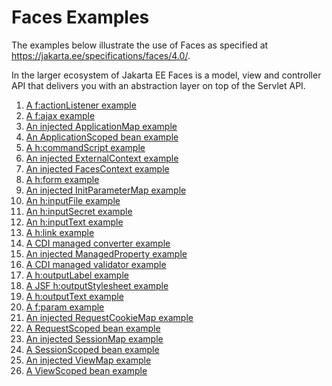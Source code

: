 # Faces Examples

The examples below illustrate the use of Faces as specified at
https://jakarta.ee/specifications/faces/4.0/. 

In the larger ecosystem  of Jakarta EE Faces is a model, view and controller API that 
delivers you with an abstraction layer on top of the Servlet API.

1. [A f:actionListener example](actionListener/README.md)
2. [A f:ajax example](ajax/README.md)
3. [An injected ApplicationMap example](applicationMap/README.md)
4. [An ApplicationScoped bean example](applicationScoped/README.md)
5. [A h:commandScript example](commandScript/README.md)
6. [An injected ExternalContext example](externalContext/README.md)
7. [An injected FacesContext example](facesContext/README.md)
8. [A h:form example](form/README.md)
9. [An injected InitParameterMap example](initParameterMap/README.md)
10. [An h:inputFile example](inputFile/README.md)
11. [An h:inputSecret example](inputSecret/README.md)
12. [An h:inputText example](inputText/README.md)
13. [A h:link example](link/README.md)
14. [A CDI managed converter example](managedConverter/README.md)
15. [An injected ManagedProperty example](managedProperty/README.md)
16. [A CDI managed validator example](managedValidator/README.md)
17. [A h:outputLabel example](outputLabel/README.md)
18. [A JSF h:outputStylesheet example](outputStylesheet/README.md)
19. [A h:outputText example](outputText/README.md)
20. [A f:param example](param/README.md)
21. [An injected RequestCookieMap example](requestCookieMap/README.md)
22. [A RequestScoped bean example](requestScoped/README.md)
23. [An injected SessionMap example](sessionMap/README.md)
24. [A SessionScoped bean example](sessionScoped/README.md)
25. [An injected ViewMap example](viewMap/README.md)
26. [A ViewScoped bean example](viewScoped/README.md)
